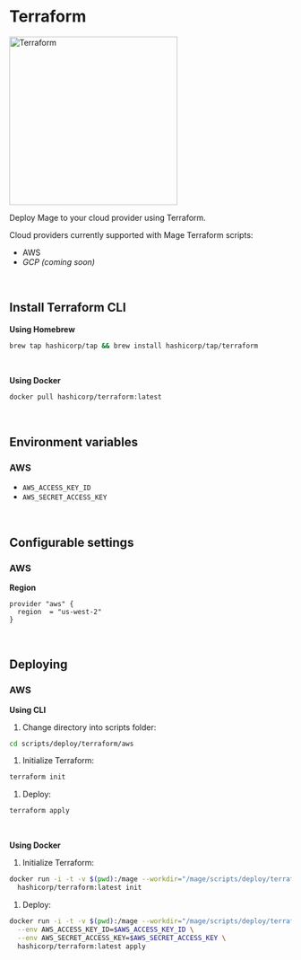 # Terraform

<img
  alt="Terraform"
  src="https://www.vectorlogo.zone/logos/terraformio/terraformio-ar21.png"
  width="300"
/>

Deploy Mage to your cloud provider using Terraform.

Cloud providers currently supported with Mage Terraform scripts:

- AWS
- *GCP (coming soon)*

<br />

## Install Terraform CLI

<b>Using Homebrew</b>

```bash
brew tap hashicorp/tap && brew install hashicorp/tap/terraform
```

<br />

<b>Using Docker</b>

```bash
docker pull hashicorp/terraform:latest
```

<br />

## Environment variables

### AWS
- `AWS_ACCESS_KEY_ID`
- `AWS_SECRET_ACCESS_KEY`

<br />

## Configurable settings

### AWS

<b>Region</b>

```
provider "aws" {
  region  = "us-west-2"
}
```

<br />

## Deploying

### AWS

<b>Using CLI</b>

1. Change directory into scripts folder:
```bash
cd scripts/deploy/terraform/aws
```

1. Initialize Terraform:
```bash
terraform init
```

1. Deploy:
```bash
terraform apply
```

<br />

<b>Using Docker</b>

1. Initialize Terraform:
```bash
docker run -i -t -v $(pwd):/mage --workdir="/mage/scripts/deploy/terraform/aws" \
  hashicorp/terraform:latest init
```

1. Deploy:
```bash
docker run -i -t -v $(pwd):/mage --workdir="/mage/scripts/deploy/terraform/aws" \
  --env AWS_ACCESS_KEY_ID=$AWS_ACCESS_KEY_ID \
  --env AWS_SECRET_ACCESS_KEY=$AWS_SECRET_ACCESS_KEY \
  hashicorp/terraform:latest apply
```
